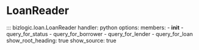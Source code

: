 # LoanReader

::: bizlogic.loan.LoanReader
    handler: python
    options:
      members:
        - __init__
        - query_for_status
        - query_for_borrower
        - query_for_lender
        - query_for_loan
      show_root_heading: true
      show_source: true
